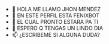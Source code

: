 - 👋 HOLA ME LLAMO JHON MENDEZ
- 👀 EN ESTE PERFIL ESTA FENIXBOT
- 🌱 EL CUAL PRONTO ESTARA PA TI
- 💞️ ESPERO Q TENGAS UN LINDO DIA
- 📫 ¿ESCRIBEME SI ALGUNA DUDA?

<!---
JHONMENDEZ2006/JHONMENDEZ2006 is a ✨ special ✨ repository because its `README.md` (this file) appears on your GitHub profile.
You can click the Preview link to take a look at your changes.
--->
